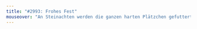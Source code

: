```yaml
---
title: "#2993: Frohes Fest"
mouseover: "An Steinachten werden die ganzen harten Plätzchen gefuttert."
---
```

